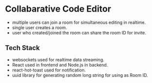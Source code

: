 # Collabarative Code Editor
* multiple users can join a room for simultaneous editing in realtime.
* single user creates a room.
* user who created/joined the room can share the room ID for invite.

## Tech Stack
* websockets used for realtime data streaming.
* React used in frontend and Node.js in backend.
* react-hot-toast used for notification.
* uuid library for generating random long string for using as Room ID.